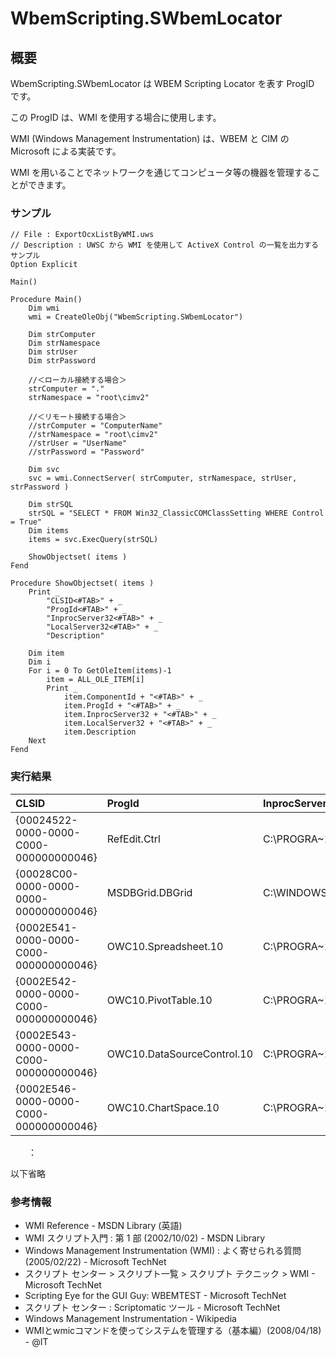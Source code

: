 # WbemScripting.SWbemLocator
## 概要
WbemScripting.SWbemLocator は WBEM Scripting Locator を表す ProgID です。

この ProgID は、WMI を使用する場合に使用します。

WMI (Windows Management Instrumentation) は、WBEM と CIM の Microsoft による実装です。

WMI を用いることでネットワークを通じてコンピュータ等の機器を管理することができます。

### サンプル
```vbscript
// File : ExportOcxListByWMI.uws
// Description : UWSC から WMI を使用して ActiveX Control の一覧を出力するサンプル
Option Explicit

Main()

Procedure Main()
    Dim wmi
    wmi = CreateOleObj("WbemScripting.SWbemLocator")
    
    Dim strComputer
    Dim strNamespace
    Dim strUser
    Dim strPassword
    
    //＜ローカル接続する場合＞
    strComputer = "."
    strNamespace = "root\cimv2"
    
    //＜リモート接続する場合＞
    //strComputer = "ComputerName"
    //strNamespace = "root\cimv2"
    //strUser = "UserName"
    //strPassword = "Password"

    Dim svc
    svc = wmi.ConnectServer( strComputer, strNamespace, strUser, strPassword )

    Dim strSQL
    strSQL = "SELECT * FROM Win32_ClassicCOMClassSetting WHERE Control = True"
    Dim items
    items = svc.ExecQuery(strSQL)
    
    ShowObjectset( items )
Fend

Procedure ShowObjectset( items )
    Print _
        "CLSID<#TAB>" + _
        "ProgId<#TAB>" + _
        "InprocServer32<#TAB>" + _
        "LocalServer32<#TAB>" + _
        "Description"
    
    Dim item
    Dim i
    For i = 0 To GetOleItem(items)-1
        item = ALL_OLE_ITEM[i]
        Print _
            item.ComponentId + "<#TAB>" + _
            item.ProgId + "<#TAB>" + _
            item.InprocServer32 + "<#TAB>" + _
            item.LocalServer32 + "<#TAB>" + _
            item.Description
    Next
Fend
```

### 実行結果
|CLSID|ProgId|InprocServer32|LocalServer32|Description|
|:----|:-----|:-------------|:------------|:----------|
|{00024522-0000-0000-C000-000000000046}|RefEdit.Ctrl|C:\PROGRA\~1\MICROS\~3\OFFICE11\REFEDIT.DLL|　|RefEdit.Ctrl|
|{00028C00-0000-0000-0000-000000000046}|MSDBGrid.DBGrid|C:\WINDOWS\SYSTEM32\DBGRID32.OCX|　|DBGrid Control|
|{0002E541-0000-0000-C000-000000000046}|OWC10.Spreadsheet.10|C:\PROGRA\~1\COMMON\~1\MICROS\~1\WEBCOM\~1\10\OWC10.DLL|　|Microsoft Office Spreadsheet 10.0|
|{0002E542-0000-0000-C000-000000000046}|OWC10.PivotTable.10|C:\PROGRA\~1\COMMON\~1\MICROS\~1\WEBCOM\~1\10\OWC10.DLL|　|Microsoft Office PivotTable 10.0|
|{0002E543-0000-0000-C000-000000000046}|OWC10.DataSourceControl.10|C:\PROGRA\~1\COMMON\~1\MICROS\~1\WEBCOM\~1\10\OWC10.DLL|　|Microsoft Office Data Source Control 10.0|
|{0002E546-0000-0000-C000-000000000046}|OWC10.ChartSpace.10|C:\PROGRA\~1\COMMON\~1\MICROS\~1\WEBCOM\~1\10\OWC10.DLL|　|Microsoft Office Chart 10.0|

　　：

以下省略

### 参考情報
- WMI Reference - MSDN Library (英語)
- WMI スクリプト入門 : 第 1 部 (2002/10/02) - MSDN Library
- Windows Management Instrumentation (WMI) : よく寄せられる質問 (2005/02/22) - Microsoft TechNet
- スクリプト センター > スクリプト一覧 > スクリプト テクニック > WMI - Microsoft TechNet
- Scripting Eye for the GUI Guy: WBEMTEST - Microsoft TechNet
- スクリプト センター : Scriptomatic ツール - Microsoft TechNet
- Windows Management Instrumentation - Wikipedia
- WMIとwmicコマンドを使ってシステムを管理する（基本編）(2008/04/18) - @IT
